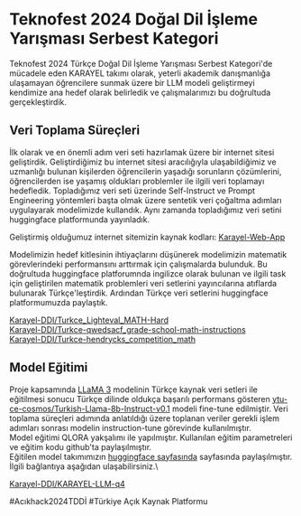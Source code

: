 # Teknofest 2024 Doğal Dil İşleme Yarışması Serbest Kategori

Teknofest 2024 Türkçe Doğal Dil İşleme Yarışması Serbest Kategori'de mücadele eden KARAYEL takımı olarak, yeterli akademik danışmanlığa ulaşamayan öğrencilere sunmak üzere bir LLM modeli geliştirmeyi kendimize ana hedef olarak belirledik ve çalışmalarımızı bu doğrultuda gerçekleştirdik.

## Veri Toplama Süreçleri

İlk olarak ve en önemli adım veri seti hazırlamak üzere bir internet sitesi geliştirdik. Geliştirdiğimiz bu internet sitesi aracılığıyla ulaşabildiğimiz ve uzmanlığı bulunan kişilerden öğrencilerin yaşadığı sorunların çözümlerini, öğrencilerden ise yaşamış oldukları problemler ile ilgili veri toplamayı hedefledik. Topladığımız veri seti üzerinde Self-Instruct ve Prompt Engineering yöntemleri başta olmak üzere sentetik veri çoğaltma adımları uygulayarak modelimizde kullandık. Aynı zamanda topladığımız veri setini huggingface platformunda yayınladık.

Geliştirmiş olduğumuz internet sitemizin kaynak kodları: [Karayel-Web-App](https://github.com/karayel-ddi/Karayel-Web-App)

Modelimizin hedef kitlesinin ihtiyaçlarını düşünerek modelimizin matematik görevlerindeki performansını arttırmak için çalışmalarda bulunduk. Bu doğrultuda huggingface platforumnda ingilizce olarak bulunan ve ilgili task için geliştirilen matematik problemleri veri setlerini yayıncılarına atıflarda bulunarak Türkçe'leştirdik. Ardından Türkçe veri setlerini huggingface platformumuzda paylaştık.  
  
[Karayel-DDI/Turkce_Lighteval_MATH-Hard](https://huggingface.co/datasets/Karayel-DDI/Turkce_Lighteval_MATH-Hard)  
[Karayel-DDI/Turkce-qwedsacf_grade-school-math-instructions](https://huggingface.co/datasets/Karayel-DDI/Turkce-qwedsacf_grade-school-math-instructions)  
[Karayel-DDI/Turkce-hendrycks_competition_math](https://huggingface.co/datasets/Karayel-DDI/Turkce-hendrycks_competition_math)

## Model Eğitimi

Proje kapsamında [LLaMA 3](https://huggingface.co/meta-llama/Meta-Llama-3-8B) modelinin Türkçe kaynak veri setleri ile eğitilmesi sonucu Türkçe dilinde oldukça başarılı performans gösteren [ytu-ce-cosmos/Turkish-Llama-8b-Instruct-v0.1](https://huggingface.co/ytu-ce-cosmos/Turkish-Llama-8b-Instruct-v0.1) modeli fine-tune edilmiştir. Veri toplama süreçleri adımında anlatıldığı üzere toplanan veriler gerekli işlem adımları sonrası modelin instruction-tune görevinde kullanılmıştır.\
Model eğitimi QLORA yakşalımı ile yapılmıştır. Kullanılan eğitim parametreleri ve eğitim kodu github'ta paylaşılmıştır.\
Eğitilen model takımımızın [huggingface sayfasında](https://huggingface.co/Karayel-DDI) sayfasında paylaşılmıştır. İlgili bağlantıya aşağıdan ulaşabilirsiniz.\

[Karayel-DDI/KARAYEL-LLM-q4](https://huggingface.co/Karayel-DDI/KARAYEL-LLM-q4)
  
  
#Acıkhack2024TDDİ  #Türkiye Açık Kaynak Platformu
